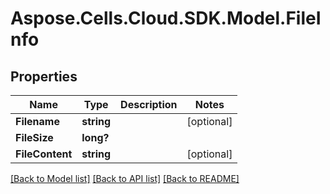 # Aspose.Cells.Cloud.SDK.Model.FileInfo
## Properties

Name | Type | Description | Notes
------------ | ------------- | ------------- | -------------
**Filename** | **string** |  | [optional] 
**FileSize** | **long?** |  | 
**FileContent** | **string** |  | [optional] 

[[Back to Model list]](../README.md#documentation-for-models) [[Back to API list]](../README.md#documentation-for-api-endpoints) [[Back to README]](../README.md)

